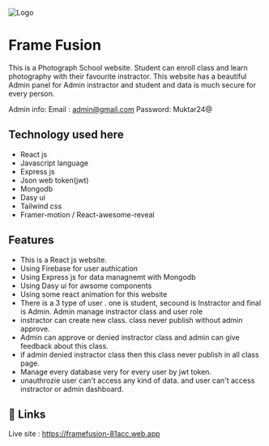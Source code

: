 
![Logo](https://i.ibb.co/Fbgbgnn/944d51-b7716e49d7d04f2e84372ce8e98dd24d-mv2.png)


# Frame Fusion
This is a Photograph School website. Student can enroll class and learn photography with their favourite instractor. This website has a beautiful Admin panel for Admin instractor and student and data is much secure for every person.

Admin info:
Email : admin@gmail.com
Password: Muktar24@





## Technology used here

 - React js
 - Javascript language
 - Express js 
 - Json web token(jwt)
 - Mongodb
 - Dasy ui
 - Tailwind css
 - Framer-motion / React-awesome-reveal

 


## Features

- This is a React js website. 
- Using Firebase for user authication
- Using Express js for data managnemt with Mongodb
- Using Dasy ui for awsome components
- Using some react animation for this website
- There is a 3 type of user . one is student, secound is Instractor and final is Admin. Admin manage instractor class and user role
- instractor can create new class. class never publish without admin approve.
- Admin can approve or denied instractor class and admin can give feedback about this class.
- if admin denied instractor class then this class never publish in all class page.
- Manage every database very for every user by jwt token.
- unauthrozie user can't access any kind of data. and user can't access instractor or admin dashboard.





## 🔗 Links

Live site : https://framefusion-81acc.web.app

